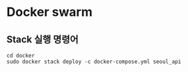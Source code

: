 # Docker swarm 

## Stack 실행 명령어
```
cd docker
sudo docker stack deploy -c docker-compose.yml seoul_api
```

